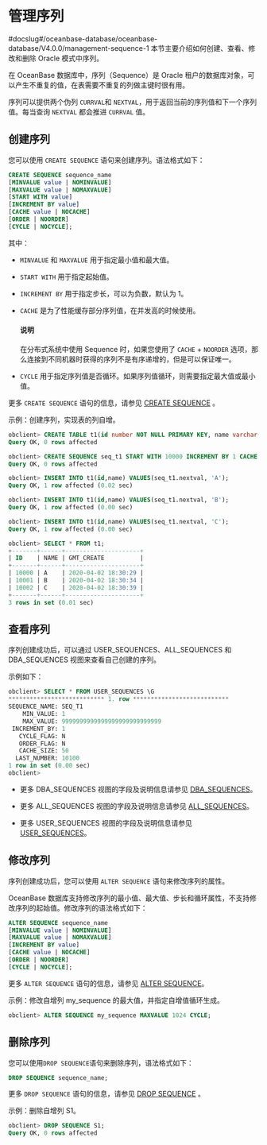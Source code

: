 # 管理序列
#docslug#/oceanbase-database/oceanbase-database/V4.0.0/management-sequence-1
本节主要介绍如何创建、查看、修改和删除 Oracle 模式中序列。

在 OceanBase 数据库中，序列（Sequence）是 Oracle 租户的数据库对象，可以产生不重复的值，在表需要不重复的列做主键时很有用。

序列可以提供两个伪列 `CURRVAL`和 `NEXTVAL`，用于返回当前的序列值和下一个序列值。每当查询 `NEXTVAL` 都会推进 `CURRVAL` 值。

## 创建序列

您可以使用 `CREATE SEQUENCE` 语句来创建序列。语法格式如下：

```sql
CREATE SEQUENCE sequence_name
[MINVALUE value | NOMINVALUE]
[MAXVALUE value | NOMAXVALUE]
[START WITH value]
[INCREMENT BY value]
[CACHE value | NOCACHE]
[ORDER | NOORDER]
[CYCLE | NOCYCLE];
```

其中：

* `MINVALUE` 和 `MAXVALUE` 用于指定最小值和最大值。

* `START WITH` 用于指定起始值。

* `INCREMENT BY` 用于指定步长，可以为负数，默认为 1。

* `CACHE` 是为了性能缓存部分序列值，在并发高的时候使用。

  <main id="notice" type='explain'>
    <h4>说明</h4>
    <p>在分布式系统中使用 Sequence 时，如果您使用了 <code>CACHE</code> + <code>NOORDER</code> 选项，那么连接到不同机器时获得的序列不是有序递增的，但是可以保证唯一。</p>
  </main>
  
* `CYCLE` 用于指定序列值是否循环。如果序列值循环，则需要指定最大值或最小值。

更多 `CREATE SEQUENCE` 语句的信息，请参见 [CREATE SEQUENCE](../../../4.development-reference1.sql-syntax/3.common-tenant-of-oracle-mode/9.sql-statement-of-oracle-mode/1.ddl-of-oracle-mode/22.create-sequence-of-oracle-mode.md) 。

示例：创建序列，实现表的列自增。

```sql
obclient> CREATE TABLE t1(id number NOT NULL PRIMARY KEY, name varchar(50) , gmt_create date NOT NULL DEFAULT SYSDATE);
Query OK, 0 rows affected

obclient> CREATE SEQUENCE seq_t1 START WITH 10000 INCREMENT BY 1 CACHE 50 NOCYCLE;
Query OK, 0 rows affected

obclient> INSERT INTO t1(id,name) VALUES(seq_t1.nextval, 'A');
Query OK, 1 row affected (0.02 sec)

obclient> INSERT INTO t1(id,name) VALUES(seq_t1.nextval, 'B');
Query OK, 1 row affected (0.00 sec)

obclient> INSERT INTO t1(id,name) VALUES(seq_t1.nextval, 'C');
Query OK, 1 row affected (0.00 sec)

obclient> SELECT * FROM t1;
+-------+------+---------------------+
| ID    | NAME | GMT_CREATE          |
+-------+------+---------------------+
| 10000 | A    | 2020-04-02 18:30:29 |
| 10001 | B    | 2020-04-02 18:30:34 |
| 10002 | C    | 2020-04-02 18:30:39 |
+-------+------+---------------------+
3 rows in set (0.01 sec)
```

## 查看序列

序列创建成功后，可以通过 USER_SEQUENCES、ALL_SEQUENCES 和 DBA_SEQUENCES 视图来查看自己创建的序列。

示例如下：

```sql
obclient> SELECT * FROM USER_SEQUENCES \G
*************************** 1. row ***************************
SEQUENCE_NAME: SEQ_T1
    MIN_VALUE: 1
    MAX_VALUE: 9999999999999999999999999999
 INCREMENT_BY: 1
   CYCLE_FLAG: N
   ORDER_FLAG: N
   CACHE_SIZE: 50
  LAST_NUMBER: 10100
1 row in set (0.00 sec)
obclient>
```

* 更多 DBA_SEQUENCES 视图的字段及说明信息请参见 [DBA_SEQUENCES](../../../5.system-reference/5.system-view-of-oracle-mode/2.dictionary-view-of-oracle-mode/98.dba_sequences-of-oracle-mode.md)。

* 更多 ALL_SEQUENCES 视图的字段及说明信息请参见 [ALL_SEQUENCES](../../../5.system-reference/5.system-view-of-oracle-mode/2.dictionary-view-of-oracle-mode/25.all_sequences-of-oracle-mode.md)。

* 更多 USER_SEQUENCES 视图的字段及说明信息请参见 [USER_SEQUENCES](../../../5.system-reference/5.system-view-of-oracle-mode/2.dictionary-view-of-oracle-mode/167.user_sequences-of-oracle-mode.md)。

## 修改序列

序列创建成功后，您可以使用 `ALTER SEQUENCE` 语句来修改序列的属性。

OceanBase 数据库支持修改序列的最小值、最大值、步长和循环属性，不支持修改序列的起始值。修改序列的语法格式如下：

```sql
ALTER SEQUENCE sequence_name
[MINVALUE value | NOMINVALUE]
[MAXVALUE value | NOMAXVALUE]
[INCREMENT BY value]
[CACHE value | NOCACHE]
[ORDER | NOORDER]
[CYCLE | NOCYCLE];
```

更多 `ALTER SEQUENCE` 语句的信息，请参见 [ALTER SEQUENCE](../../../4.development-reference1.sql-syntax/3.common-tenant-of-oracle-mode/9.sql-statement-of-oracle-mode/1.ddl-of-oracle-mode/6.alter-sequence-of-oracle-mode.md)。

示例：修改自增列 my_sequence 的最大值，并指定自增值循环生成。

```sql
obclient> ALTER SEQUENCE my_sequence MAXVALUE 1024 CYCLE;
```

## 删除序列

您可以使用`DROP SEQUENCE`语句来删除序列，语法格式如下：

```sql
DROP SEQUENCE sequence_name;
```

更多 `DROP SEQUENCE` 语句的信息，请参见 [DROP SEQUENCE](../../../4.development-reference1.sql-syntax/3.common-tenant-of-oracle-mode/9.sql-statement-of-oracle-mode/1.ddl-of-oracle-mode/37.drop-sequence-of-oracle-mode.md) 。

示例：删除自增列 S1。

```sql
obclient> DROP SEQUENCE S1;
Query OK, 0 rows affected
```
